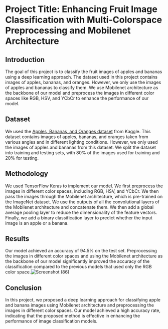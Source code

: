 # Project Title: Enhancing Fruit Image Classification with Multi-Colorspace Preprocessing and Mobilenet Architecture

## Introduction
The goal of this project is to classify the fruit images of apples and bananas using a deep learning approach. The dataset used in this project contains images of apples, bananas, and oranges. However, we only use the images of apples and bananas to classify them. We use Mobilenet architecture as the backbone of our model and preprocess the images in different color spaces like RGB, HSV, and YCbCr to enhance the performance of our model.

## Dataset
We used the [Apples, Bananas, and Oranges dataset](https://www.kaggle.com/datasets/sriramr/apples-bananas-oranges) from Kaggle. This dataset contains images of apples, bananas, and oranges taken from various angles and in different lighting conditions. However, we only used the images of apples and bananas from this dataset. We split the dataset into training and testing sets, with 80% of the images used for training and 20% for testing.

## Methodology
We used TensorFlow Keras to implement our model. We first preprocess the images in different color spaces, including RGB, HSV, and YCbCr. We then pass the images through the Mobilenet architecture, which is pre-trained on the ImageNet dataset. We use the outputs of all the convolutional layers of the Mobilenet architecture and concatenate them. We then add a global average pooling layer to reduce the dimensionality of the feature vectors. Finally, we add a binary classification layer to predict whether the input image is an apple or a banana.

## Results
Our model achieved an accuracy of 94.5% on the test set. Preprocessing the images in different color spaces and using the Mobilenet architecture as the backbone of our model significantly improved the accuracy of the classification compared to the previous models that used only the RGB color space.![Screenshot (86)](https://user-images.githubusercontent.com/69509085/237059912-31cbd311-dd71-43e1-9a01-5ed275058c23.png)


## Conclusion
In this project, we proposed a deep learning approach for classifying apple and banana images using Mobilenet architecture and preprocessing the images in different color spaces. Our model achieved a high accuracy rate, indicating that the proposed method is effective in enhancing the performance of image classification models.
